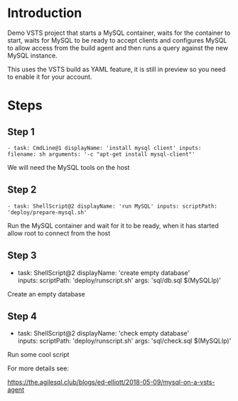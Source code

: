 # Introduction 

Demo VSTS project that starts a MySQL container, waits for the container to start, waits for MySQL to be ready to accept clients and configures MySQL to allow access from the build agent and then runs a query against the new MySQL instance.

This uses the VSTS build as YAML feature, it is still in preview so you need to enable it for your account.

# Steps

## Step 1

`- task: CmdLine@1
  displayName: 'install mysql client'
  inputs:
    filename: sh
    arguments: '-c "apt-get install mysql-client"'
`

We will need the MySQL tools on the host

## Step 2

`- task: ShellScript@2
  displayName: 'run MySQL'
  inputs:
    scriptPath: 'deploy/prepare-mysql.sh'`

Run the MySQL container and wait for it to be ready, when it has started allow root to connect from the host

## Step 3

- task: ShellScript@2
  displayName: 'create empty database'  
  inputs:
    scriptPath: 'deploy/runscript.sh'
    args: 'sql/db.sql $(MySQLIp)'

Create an empty database

## Step 4

- task: ShellScript@2
  displayName: 'check empty database'  
  inputs:
    scriptPath: 'deploy/runscript.sh'
    args: 'sql/check.sql $(MySQLIp)'
  
Run some cool script

For more details see:

https://the.agilesql.club/blogs/ed-elliott/2018-05-09/mysql-on-a-vsts-agent
